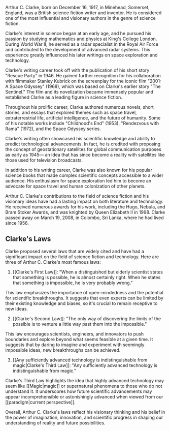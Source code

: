 
Arthur C. Clarke, born on December 16, 1917, in Minehead, Somerset, England, was a British science fiction writer and inventor. He is considered one of the most influential and visionary authors in the genre of science fiction.

Clarke's interest in science began at an early age, and he pursued his passion by studying mathematics and physics at King's College London. During World War II, he served as a radar specialist in the Royal Air Force and contributed to the development of advanced radar systems. This experience greatly influenced his later writings on space exploration and technology.

Clarke's writing career took off with the publication of his short story "Rescue Party" in 1946. He gained further recognition for his collaboration with filmmaker Stanley Kubrick on the screenplay for the iconic film "2001: A Space Odyssey" (1968), which was based on Clarke's earlier story "The Sentinel." The film and its novelization became immensely popular and established Clarke as a leading figure in science fiction.

Throughout his prolific career, Clarke authored numerous novels, short stories, and essays that explored themes such as space travel, extraterrestrial life, artificial intelligence, and the future of humanity. Some of his notable works include "Childhood's End" (1953), "Rendezvous with Rama" (1972), and the Space Odyssey series.

Clarke's writing often showcased his scientific knowledge and ability to predict technological advancements. In fact, he is credited with proposing the concept of geostationary satellites for global communication purposes as early as 1945— an idea that has since become a reality with satellites like those used for television broadcasts.

In addition to his writing career, Clarke was also known for his popular science books that made complex scientific concepts accessible to a wider audience. His enthusiasm for space exploration led him to become an advocate for space travel and human colonization of other planets.

Arthur C. Clarke's contributions to the field of science fiction and his visionary ideas have had a lasting impact on both literature and technology. He received numerous awards for his work, including the Hugo, Nebula, and Bram Stoker Awards, and was knighted by Queen Elizabeth II in 1998. Clarke passed away on March 19, 2008, in Colombo, Sri Lanka, where he had lived since 1956.

## Clarke's Laws

Clarke proposed several laws that are widely cited and have had a significant impact on the field of science fiction and technology. Here are three of Arthur C. Clarke's most famous laws:

1. [[Clarke's First Law]]: "When a distinguished but elderly scientist states that something is possible, he is almost certainly right. When he states that something is impossible, he is very probably wrong."

This law emphasizes the importance of open-mindedness and the potential for scientific breakthroughs. It suggests that even experts can be limited by their existing knowledge and biases, so it's crucial to remain receptive to new ideas.

2. [[Clarke's Second Law]]: "The only way of discovering the limits of the possible is to venture a little way past them into the impossible."

This law encourages scientists, engineers, and innovators to push boundaries and explore beyond what seems feasible at a given time. It suggests that by daring to imagine and experiment with seemingly impossible ideas, new breakthroughs can be achieved.

3. [[Any sufficiently advanced technology is indistinguishable from magic|Clarke's Third Law]]: "Any sufficiently advanced technology is indistinguishable from magic."

Clarke's Third Law highlights the idea that highly advanced technology may seem like [[Magic|magic]] or supernatural phenomena to those who do not understand it. It underscores how future scientific advancements may appear incomprehensible or astonishingly advanced when viewed from our [[paradigm|current perspective]].

Overall, Arthur C. Clarke's laws reflect his visionary thinking and his belief in the power of imagination, innovation, and scientific progress in shaping our understanding of reality and future possibilities.